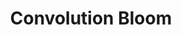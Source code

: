 ---
title: "Convolution Bloom"
layout: page
nav_order: 12
parent: "iMMERSE: Ultimate"
grand_parent: Shader Repositories
---